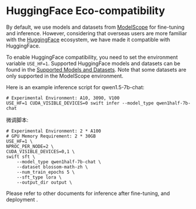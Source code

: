 # HuggingFace Eco-compatibility
By default, we use models and datasets from [ModelScope](https://modelscope.cn/my/overview) for fine-tuning and inference. However, considering that overseas users are more familiar with the [HuggingFace](https://huggingface.co/) ecosystem, we have made it compatible with HuggingFace.

To enable HuggingFace compatibility, you need to set the environment variable `USE_HF=1`. Supported HuggingFace models and datasets can be found in the [Supported Models and Datasets](Supported-models-datasets.md). Note that some datasets are only supported in the ModelScope environment.

Here is an example inference script for qwen1.5-7b-chat:
```shell
# Experimental Environment: A10, 3090, V100
USE_HF=1 CUDA_VISIBLE_DEVICES=0 swift infer --model_type qwen1half-7b-chat
```

微调脚本:
```shell
# Experimental Environment: 2 * A100
# GPU Memory Requirement: 2 * 30GB
USE_HF=1 \
NPROC_PER_NODE=2 \
CUDA_VISIBLE_DEVICES=0,1 \
swift sft \
    --model_type qwen1half-7b-chat \
    --dataset blossom-math-zh \
    --num_train_epochs 5 \
    --sft_type lora \
    --output_dir output \
```

Please refer to other documents for inference after fine-tuning, and deployment .
